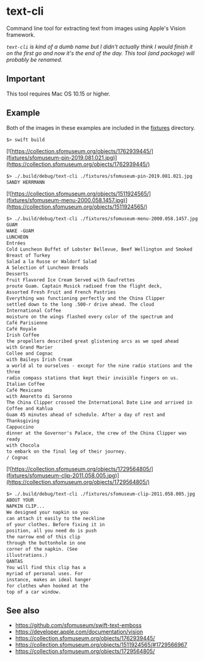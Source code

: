 # text-cli

Command line tool for extracting text from images using Apple's Vision framework.

_`text-cli` is kind of a dumb name but I didn't actually think I would finish it on the first go and now it's the end of the day. This tool (and package) will probably be renamed._

## Important

This tool requires Mac OS 10.15 or higher.

## Example

Both of the images in these examples are included in the [fixtures](fixtures) directory.

```
$> swift build
```

[![https://collection.sfomuseum.org/objects/1762939445/](fixtures/sfomuseum-pin-2019.081.021.jpg)](https://collection.sfomuseum.org/objects/1762939445/)

```
$> ./.build/debug/text-cli ./fixtures/sfomuseum-pin-2019.081.021.jpg 
SANDY HERRMANN
```

[![https://collection.sfomuseum.org/objects/1511924565/](fixtures/sfomuseum-menu-2000.058.1457.jpg)](https://collection.sfomuseum.org/objects/1511924565/)

```
$> ./.build/debug/text-cli ./fixtures/sfomuseum-menu-2000.058.1457.jpg 
GUAM
WAKE -GUAM
LUNCHEON
Entrées
Cold Luncheon Buffet of Lobster Bellevue, Beef Wellington and Smoked Breast of Turkey
Salad a la Russe or Waldorf Salad
A Selection of Luncheon Breads
Desserts
Fruit Flavored Ice Cream Served with Gaufrettes
proute Guam. Captain Musick radioed from the flight deck,
Assorted Fresh Fruit and French Pastries
Everything was functioning perfectly and the China Clipper
settled down to the long .500-r drive ahead. The cloud
International Coffee
moisture on the wings flashed every color of the spectrum and
Café Parisienne
Café Royale
Irish Coffee
the propellers described great glistening arcs as we sped ahead
with Grand Marier
Collee and Cognac
with Baileys Irish Cream
a world al to ourselves - except for the nine radio stations and the three
radio compass stations that kept their invisible fingers on us.
Italian Coffee
Café Mexicano
with Amaretto di Saronno
The China Clipper crossed the International Date Line and arrived in
Coffee and Kahlua
Guam 45 minutes ahead of schedule. After a day of rest and Thanksgiving
Cappuccino
dinner at the Governor's Palace, the crew of the China Clipper was ready
with Chocola
to embark on the final leg of their journey.
/ Cognac
```

[![https://collection.sfomuseum.org/objects/1729564805/](fixtures/sfomuseum-clip-2011.058.005.jpg)](https://collection.sfomuseum.org/objects/1729564805/)

```
$> ./.build/debug/text-cli ./fixtures/sfomuseum-clip-2011.058.005.jpg 
ABOUT YOUR
NAPKIN CLIP...
We designed your napkin so you
can attach it easily to the neckline
of your clothes. Before fixing it in
position, all you need do is push
the narrow end of this clip
through the buttonhole in one
corner of the napkin. (See
illustrations.)
QANTAS
You will find this clip has a
myriad of personal uses. For
instance, makes an ideal hanger
for clothes when hooked at the
top of a car window.
```

## See also

* https://github.com/sfomuseum/swift-text-emboss
* https://developer.apple.com/documentation/vision
* https://collection.sfomuseum.org/objects/1762939445/
* https://collection.sfomuseum.org/objects/1511924565/#1729566967
* https://collection.sfomuseum.org/objects/1729564805/
